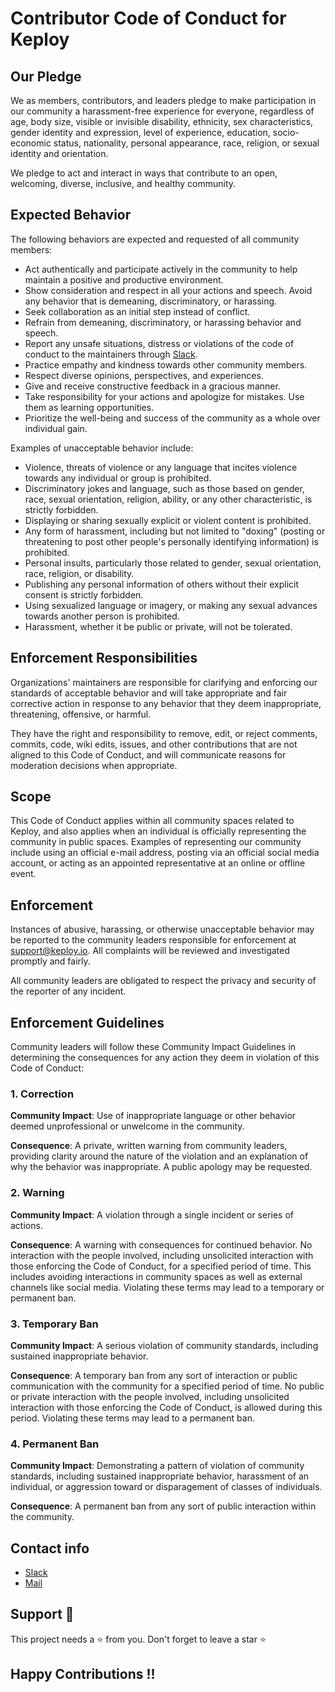 # Contributor Code of Conduct for Keploy

## Our Pledge

We as members, contributors, and leaders pledge to make participation in our
community a harassment-free experience for everyone, regardless of age, body
size, visible or invisible disability, ethnicity, sex characteristics, gender
identity and expression, level of experience, education, socio-economic status,
nationality, personal appearance, race, religion, or sexual identity
and orientation.

We pledge to act and interact in ways that contribute to an open, welcoming,
diverse, inclusive, and healthy community.

## Expected Behavior

The following behaviors are expected and requested of all community members:

 * Act authentically and participate actively in the community to help maintain a positive and productive environment.
 * Show consideration and respect in all your actions and speech. Avoid any behavior that is demeaning, discriminatory, or harassing.
 * Seek collaboration as an initial step instead of conflict.
 * Refrain from demeaning, discriminatory, or harassing behavior and speech.
 * Report any unsafe situations, distress or violations of the code of conduct to the maintainers through [Slack](https://join.slack.com/t/keploy/shared_invite/zt-357qqm9b5-PbZRVu3Yt2rJIa6ofrwWNg).
* Practice empathy and kindness towards other community members.
* Respect diverse opinions, perspectives, and experiences.
* Give and receive constructive feedback in a gracious manner.
* Take responsibility for your actions and apologize for mistakes. Use them as learning opportunities.
* Prioritize the well-being and success of the community as a whole over individual gain.

Examples of unacceptable behavior include:

* Violence, threats of violence or any language that incites violence towards any individual or group is prohibited.
 * Discriminatory jokes and language, such as those based on gender, race, sexual orientation, religion, ability, or any other characteristic, is strictly forbidden.
 * Displaying or sharing sexually explicit or violent content is prohibited.
 * Any form of harassment, including but not limited to "doxing" (posting or threatening to post other people's personally identifying information) is prohibited.
 * Personal insults, particularly those related to gender, sexual orientation, race, religion, or disability.
* Publishing any personal information of others without their explicit consent is strictly forbidden.
* Using sexualized language or imagery, or making any sexual advances towards another person is prohibited.
* Harassment, whether it be public or private, will not be tolerated.

## Enforcement Responsibilities

Organizations' maintainers are responsible for clarifying and enforcing our standards of
acceptable behavior and will take appropriate and fair corrective action in
response to any behavior that they deem inappropriate, threatening, offensive,
or harmful.

They have the right and responsibility to remove, edit, or reject
comments, commits, code, wiki edits, issues, and other contributions that are
not aligned to this Code of Conduct, and will communicate reasons for moderation
decisions when appropriate.

## Scope

This Code of Conduct applies within all community spaces related to Keploy, and also applies when
an individual is officially representing the community in public spaces.
Examples of representing our community include using an official e-mail address,
posting via an official social media account, or acting as an appointed
representative at an online or offline event.

## Enforcement

Instances of abusive, harassing, or otherwise unacceptable behavior may be
reported to the community leaders responsible for enforcement at
support@keploy.io.
All complaints will be reviewed and investigated promptly and fairly.

All community leaders are obligated to respect the privacy and security of the
reporter of any incident.

## Enforcement Guidelines

Community leaders will follow these Community Impact Guidelines in determining
the consequences for any action they deem in violation of this Code of Conduct:

### 1. Correction

**Community Impact**: Use of inappropriate language or other behavior deemed
unprofessional or unwelcome in the community.

**Consequence**: A private, written warning from community leaders, providing
clarity around the nature of the violation and an explanation of why the
behavior was inappropriate. A public apology may be requested.

### 2. Warning

**Community Impact**: A violation through a single incident or series
of actions.

**Consequence**: A warning with consequences for continued behavior. No
interaction with the people involved, including unsolicited interaction with
those enforcing the Code of Conduct, for a specified period of time. This
includes avoiding interactions in community spaces as well as external channels
like social media. Violating these terms may lead to a temporary or
permanent ban.

### 3. Temporary Ban

**Community Impact**: A serious violation of community standards, including
sustained inappropriate behavior.

**Consequence**: A temporary ban from any sort of interaction or public
communication with the community for a specified period of time. No public or
private interaction with the people involved, including unsolicited interaction
with those enforcing the Code of Conduct, is allowed during this period.
Violating these terms may lead to a permanent ban.

### 4. Permanent Ban

**Community Impact**: Demonstrating a pattern of violation of community
standards, including sustained inappropriate behavior,  harassment of an
individual, or aggression toward or disparagement of classes of individuals.

**Consequence**: A permanent ban from any sort of public interaction within
the community.

## Contact info

* [Slack](https://join.slack.com/t/keploy/shared_invite/zt-357qqm9b5-PbZRVu3Yt2rJIa6ofrwWNg)
* [Mail](hello@keploy.io)

## Support 🙏 

This project needs a ⭐️ from you. Don't forget to leave a star ⭐️

## Happy Contributions !!
